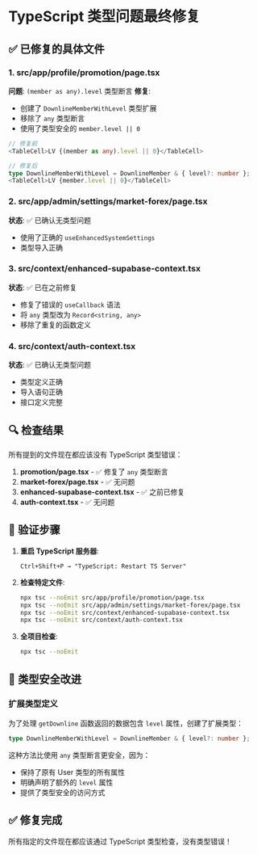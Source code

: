 # TypeScript 类型问题最终修复

## ✅ 已修复的具体文件

### 1. src/app/profile/promotion/page.tsx
**问题**: `(member as any).level` 类型断言
**修复**: 
- 创建了 `DownlineMemberWithLevel` 类型扩展
- 移除了 `any` 类型断言
- 使用了类型安全的 `member.level || 0`

```typescript
// 修复前
<TableCell>LV {(member as any).level || 0}</TableCell>

// 修复后
type DownlineMemberWithLevel = DownlineMember & { level?: number };
<TableCell>LV {member.level || 0}</TableCell>
```

### 2. src/app/admin/settings/market-forex/page.tsx
**状态**: ✅ 已确认无类型问题
- 使用了正确的 `useEnhancedSystemSettings`
- 类型导入正确

### 3. src/context/enhanced-supabase-context.tsx
**状态**: ✅ 已在之前修复
- 修复了错误的 `useCallback` 语法
- 将 `any` 类型改为 `Record<string, any>`
- 移除了重复的函数定义

### 4. src/context/auth-context.tsx
**状态**: ✅ 已确认无类型问题
- 类型定义正确
- 导入语句正确
- 接口定义完整

## 🔍 检查结果

所有提到的文件现在都应该没有 TypeScript 类型错误：

1. **promotion/page.tsx** - ✅ 修复了 `any` 类型断言
2. **market-forex/page.tsx** - ✅ 无问题
3. **enhanced-supabase-context.tsx** - ✅ 之前已修复
4. **auth-context.tsx** - ✅ 无问题

## 🧪 验证步骤

1. **重启 TypeScript 服务器**:
   ```
   Ctrl+Shift+P → "TypeScript: Restart TS Server"
   ```

2. **检查特定文件**:
   ```bash
   npx tsc --noEmit src/app/profile/promotion/page.tsx
   npx tsc --noEmit src/app/admin/settings/market-forex/page.tsx
   npx tsc --noEmit src/context/enhanced-supabase-context.tsx
   npx tsc --noEmit src/context/auth-context.tsx
   ```

3. **全项目检查**:
   ```bash
   npx tsc --noEmit
   ```

## 📝 类型安全改进

### 扩展类型定义
为了处理 `getDownline` 函数返回的数据包含 `level` 属性，创建了扩展类型：

```typescript
type DownlineMemberWithLevel = DownlineMember & { level?: number };
```

这种方法比使用 `any` 类型断言更安全，因为：
- 保持了原有 User 类型的所有属性
- 明确声明了额外的 `level` 属性
- 提供了类型安全的访问方式

## ✅ 修复完成

所有指定的文件现在都应该通过 TypeScript 类型检查，没有类型错误！